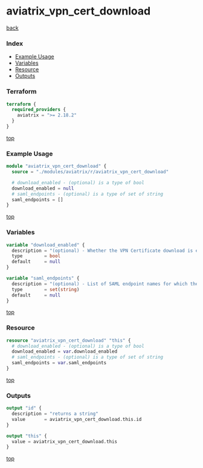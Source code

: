 # aviatrix_vpn_cert_download

[back](../aviatrix.md)

### Index

- [Example Usage](#example-usage)
- [Variables](#variables)
- [Resource](#resource)
- [Outputs](#outputs)

### Terraform

```terraform
terraform {
  required_providers {
    aviatrix = ">= 2.18.2"
  }
}
```

[top](#index)

### Example Usage

```terraform
module "aviatrix_vpn_cert_download" {
  source = "./modules/aviatrix/r/aviatrix_vpn_cert_download"

  # download_enabled - (optional) is a type of bool
  download_enabled = null
  # saml_endpoints - (optional) is a type of set of string
  saml_endpoints = []
}
```

[top](#index)

### Variables

```terraform
variable "download_enabled" {
  description = "(optional) - Whether the VPN Certificate download is enabled. Supported Values: \"true\", \"false\""
  type        = bool
  default     = null
}

variable "saml_endpoints" {
  description = "(optional) - List of SAML endpoint names for which the downloading should be enabled . Currently, only a single endpoint is supported. Example: [\"saml_endpoint_1\"]."
  type        = set(string)
  default     = null
}
```

[top](#index)

### Resource

```terraform
resource "aviatrix_vpn_cert_download" "this" {
  # download_enabled - (optional) is a type of bool
  download_enabled = var.download_enabled
  # saml_endpoints - (optional) is a type of set of string
  saml_endpoints = var.saml_endpoints
}
```

[top](#index)

### Outputs

```terraform
output "id" {
  description = "returns a string"
  value       = aviatrix_vpn_cert_download.this.id
}

output "this" {
  value = aviatrix_vpn_cert_download.this
}
```

[top](#index)
